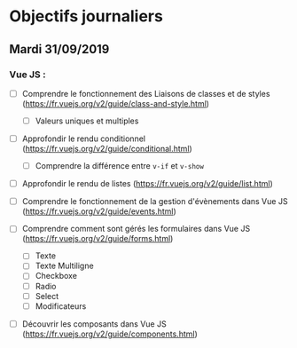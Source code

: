 # Objectifs journaliers

## Mardi 31/09/2019


### Vue JS : 

  * [ ] Comprendre le fonctionnement des Liaisons de classes et de styles (https://fr.vuejs.org/v2/guide/class-and-style.html)
    * [ ] Valeurs uniques et multiples

  * [ ] Approfondir le rendu conditionnel (https://fr.vuejs.org/v2/guide/conditional.html)
    * [ ] Comprendre la différence entre `v-if` et `v-show`

  * [ ] Approfondir le rendu de listes (https://fr.vuejs.org/v2/guide/list.html)

  * [ ] Comprendre le fonctionnement de la gestion d'évènements dans Vue JS (https://fr.vuejs.org/v2/guide/events.html)

  * [ ] Comprendre comment sont gérés les formulaires dans Vue JS (https://fr.vuejs.org/v2/guide/forms.html)
    * [ ] Texte
    * [ ] Texte Multiligne
    * [ ] Checkboxe
    * [ ] Radio
    * [ ] Select
    * [ ] Modificateurs

  * [ ] Découvrir les composants dans Vue JS (https://fr.vuejs.org/v2/guide/components.html)
